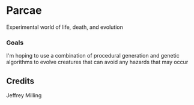 # Parcae
Experimental world of life, death, and evolution

### Goals

I'm hoping to use a combination of procedural generation and genetic algorithms
to evolve creatures that can avoid any hazards that may occur

## Credits
Jeffrey Milling
